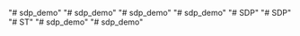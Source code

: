 "# sdp_demo" 
"# sdp_demo" 
"# sdp_demo" 
"# sdp_demo" 
"# SDP" 
"# SDP" 
"# ST" 
"# sdp_demo" 
"# sdp_demo" 
